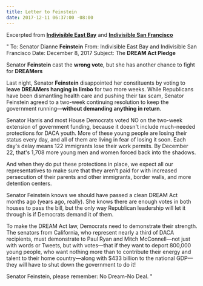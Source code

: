```yaml
---
title: Letter to Feinstein
date: 2017-12-11 06:37:00 -08:00
---
```


Excerpted from  [**Indivisible East Bay**](https://indivisibleeb.org/) and [**Indivisible San Francisco**](http://www.indivisiblesf.org/)

"  To: Senator Dianne **Feinstein**
From: Indivisible East Bay and Indivisible San Francisco
Date: December 8, 2017
Subject: The **DREAM Act Pledge**

Senator **Feinstein** cast the **wrong vote**, but she has another chance to fight for **DREAMers**

Last night, Senator **Feinstein** disappointed her constituents by voting to **leave DREAMers hanging in limbo** for two more weeks. While Republicans have been dismantling health care and pushing their tax scam, Senator Feinstein agreed to a two-week continuing resolution to keep the government running—**without demanding anything in return**.

Senator Harris and most House Democrats voted NO on the two-week extension of government funding, because it doesn't include much-needed protections for DACA youth. More of these young people are losing their status every day, and all of them are living in fear of losing it soon. Each day's delay means 122 immigrants lose their work permits. By December 22, that's 1,708 more young men and women forced back into the shadows.

And when they do put these protections in place, we expect all our representatives to make sure that they aren’t paid for with increased persecution of their parents and other immigrants, border walls, and more detention centers.

Senator Feinstein knows we should have passed a clean DREAM Act months ago (years ago, really). She knows there are enough votes in both houses to pass the bill, but the only way Republican leadership will let it through is if Democrats demand it of them.

To make the DREAM Act law, Democrats need to demonstrate their strength. The senators from California, who represent nearly a third of DACA recipients, must demonstrate to Paul Ryan and Mitch McConnell—not just with words or Tweets, but with votes—that if they want to deport 800,000 young people, who want nothing more than to contribute their energy and talent to their home country—along with $433 billion to the national GDP—they will have to shut down the government to do it!

Senator Feinstein, please remember: No Dream-No Deal.  "